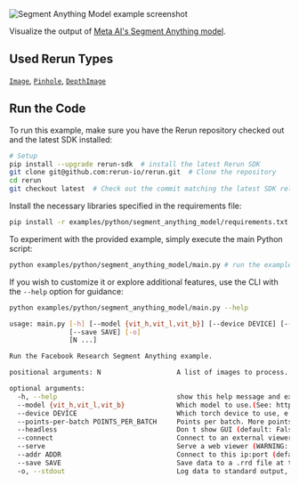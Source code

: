 <!--[metadata]
title = "Segment Anything Model"
tags = ["2D", "sam", "segmentation"]
description = "Example of using Rerun to log and visualize the output of Meta AI's Segment Anything model."
thumbnail = "https://static.rerun.io/segment_anything_model/6aa2651907efbcf81be55b343caa76b9de5f2138/480w.png"
thumbnail_dimensions = [480, 283]
channel = "release"
-->


<picture>
  <source media="(max-width: 480px)" srcset="https://static.rerun.io/segment_anything_model/6aa2651907efbcf81be55b343caa76b9de5f2138/480w.png">
  <source media="(max-width: 768px)" srcset="https://static.rerun.io/segment_anything_model/6aa2651907efbcf81be55b343caa76b9de5f2138/768w.png">
  <source media="(max-width: 1024px)" srcset="https://static.rerun.io/segment_anything_model/6aa2651907efbcf81be55b343caa76b9de5f2138/1024w.png">
  <source media="(max-width: 1200px)" srcset="https://static.rerun.io/segment_anything_model/6aa2651907efbcf81be55b343caa76b9de5f2138/1200w.png">
  <img src="https://static.rerun.io/segment_anything_model/6aa2651907efbcf81be55b343caa76b9de5f2138/full.png" alt="Segment Anything Model example screenshot">
</picture>

Visualize the output of [Meta AI's Segment Anything model](https://segment-anything.com/).

## Used Rerun Types
[`Image`](https://www.rerun.io/docs/reference/types/archetypes/image), [`Pinhole`](https://www.rerun.io/docs/reference/types/archetypes/pinhole), [`DepthImage`](https://www.rerun.io/docs/reference/types/archetypes/depth_image)


## Run the Code
To run this example, make sure you have the Rerun repository checked out and the latest SDK installed:
```bash
# Setup 
pip install --upgrade rerun-sdk  # install the latest Rerun SDK
git clone git@github.com:rerun-io/rerun.git  # Clone the repository
cd rerun
git checkout latest  # Check out the commit matching the latest SDK release
```
Install the necessary libraries specified in the requirements file:
```bash
pip install -r examples/python/segment_anything_model/requirements.txt
```
To experiment with the provided example, simply execute the main Python script:
```bash
python examples/python/segment_anything_model/main.py # run the example
```
If you wish to customize it or explore additional features, use the CLI with the `--help` option for guidance:
```bash
python examples/python/segment_anything_model/main.py --help 

usage: main.py [-h] [--model {vit_h,vit_l,vit_b}] [--device DEVICE] [--points-per-batch POINTS_PER_BATCH] [--headless] [--connect] [--serve] [--addr ADDR]
               [--save SAVE] [-o]
               [N ...]

Run the Facebook Research Segment Anything example.

positional arguments: N                   A list of images to process. (default: None)

optional arguments:
  -h, --help                              show this help message and exit
  --model {vit_h,vit_l,vit_b}             Which model to use.(See: https://github.com/facebookresearch/segment-anything#model-checkpoints) (default: vit_b)
  --device DEVICE                         Which torch device to use, e.g. cpu or cuda. (See: https://pytorch.org/docs/stable/tensor_attributes.html#torch.device) (default: cpu)
  --points-per-batch POINTS_PER_BATCH     Points per batch. More points will run faster, but too many will exhaust GPU memory. (default: 32)
  --headless                              Don t show GUI (default: False)
  --connect                               Connect to an external viewer (default: False)
  --serve                                 Serve a web viewer (WARNING: experimental feature) (default: False)
  --addr ADDR                             Connect to this ip:port (default: None)
  --save SAVE                             Save data to a .rrd file at this path (default: None)
  -o, --stdout                            Log data to standard output, to be piped into a Rerun Viewer (default: False)
```